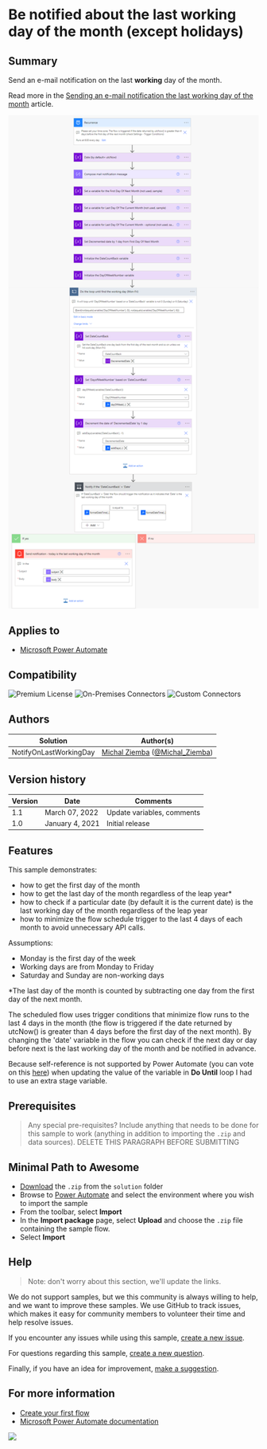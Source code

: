 # Be notified about the last working day of the month (except holidays)

## Summary

Send an e-mail notification on the last **working** day of the month. 

Read more in the [Sending an e-mail notification the last working day of the month](https://powerusers.microsoft.com/t5/Power-Automate-Community-Blog/Sending-an-e-mail-notification-the-last-working-day-of-the-month/ba-p/806320) article.


![picture of the sample](assets/Send_notification_flow_overview.png)

## Applies to

* [Microsoft Power Automate](https://docs.microsoft.com/power-automate/)

## Compatibility

![Premium License](https://img.shields.io/badge/Premium%20License-Not%20Required-green.svg "Premium license not required")
![On-Premises Connectors](https://img.shields.io/badge/On--Premises%20Connectors-No-green.svg "Does not use on-premise connectors")
![Custom Connectors](https://img.shields.io/badge/Custom%20Connectors-Not%20Required-green.svg "Does not use custom connectors")

## Authors


| Solution               | Author(s)                                                                                               |
| ------------------------ | --------------------------------------------------------------------------------------------------------- |
| NotifyOnLastWorkingDay | [Michal Ziemba](https://github.com/Michal-Ziemba) ([@Michal_Ziemba](https://twitter.com/Michal_Ziemba)) |

## Version history


| Version | Date            | Comments                   |
| --------- | ----------------- | ---------------------------- |
| 1.1     | March 07, 2022  | Update variables, comments |
| 1.0     | January 4, 2021 | Initial release            |

## Features

This sample demonstrates:

* how to get the first day of the month
* how to get the last day of the month regardless of the leap year*
* how to check if a particular date (by default it is the current date) is the last working day of the month regardless of the leap year
* how to minimize the flow schedule trigger to the last 4 days of each month to avoid unnecessary API calls.

Assumptions:

* Monday is the first day of the week
* Working days are from Monday to Friday
* Saturday and Sunday are non-working days

*The last day of the month is counted by subtracting one day from the first day of the next month.

The scheduled flow uses trigger conditions that minimize flow runs to the last 4 days in the month (the flow is triggered if the date returned by utcNow() is greater than 4 days before the first day of the next month).
By changing the 'date' variable in the flow you can check if the next day or day before next is the last working day of the month and be notified in advance.

Because self-reference is not supported by Power Automate (you can vote on this [here](https://powerusers.microsoft.com/t5/Power-Automate-Ideas/Allow-self-reference-on-action-SetVariable/idi-p/62137)) when updating the value of the variable in **Do Until** loop I had to use an extra stage variable.

## Prerequisites

> Any special pre-requisites? Include anything that needs to be done for this sample to work (anything in addition to importing the `.zip` and data sources).
> DELETE THIS PARAGRAPH BEFORE SUBMITTING

## Minimal Path to Awesome

* [Download](./solution/NotifyOnLastWorkingDay.zip) the `.zip` from the `solution` folder
* Browse to [Power Automate](https://flow.microsoft.com/manage/environments) and select the environment where you wish to import the sample
* From the toolbar, select **Import**
* In the **Import package** page, select **Upload** and choose the `.zip` file containing the sample flow.
* Select **Import**

## Help

> Note: don't worry about this section, we'll update the links.

We do not support samples, but we this community is always willing to help, and we want to improve these samples. We use GitHub to track issues, which makes it easy for  community members to volunteer their time and help resolve issues.

If you encounter any issues while using this sample, [create a new issue](https://github.com/pnp/powerautomate-samples/issues/new?assignees=&labels=Needs%3A+Triage+%3Amag%3A%2Ctype%3Abug-suspected&template=bug-report.yml&sample=YOURSAMPLENAME&authors=@YOURGITHUBUSERNAME&title=YOURSAMPLENAME%20-%20).

For questions regarding this sample, [create a new question](https://github.com/pnp/powerautomate-samples/issues/new?assignees=&labels=Needs%3A+Triage+%3Amag%3A%2Ctype%3Abug-suspected&template=question.yml&sample=YOURSAMPLENAME&authors=@YOURGITHUBUSERNAME&title=YOURSAMPLENAME%20-%20).

Finally, if you have an idea for improvement, [make a suggestion](https://github.com/pnp/powerautomate-samples/issues/new?assignees=&labels=Needs%3A+Triage+%3Amag%3A%2Ctype%3Abug-suspected&template=suggestion.yml&sample=YOURSAMPLENAME&authors=@YOURGITHUBUSERNAME&title=YOURSAMPLENAME%20-%20).

## For more information

- [Create your first flow](https://docs.microsoft.com/en-us/power-automate/getting-started#create-your-first-flow)
- [Microsoft Power Automate documentation](https://docs.microsoft.com/en-us/power-automate/)

<img src="https://telemetry.sharepointpnp.com/powerautomate-samples/samples/readme-template" />
